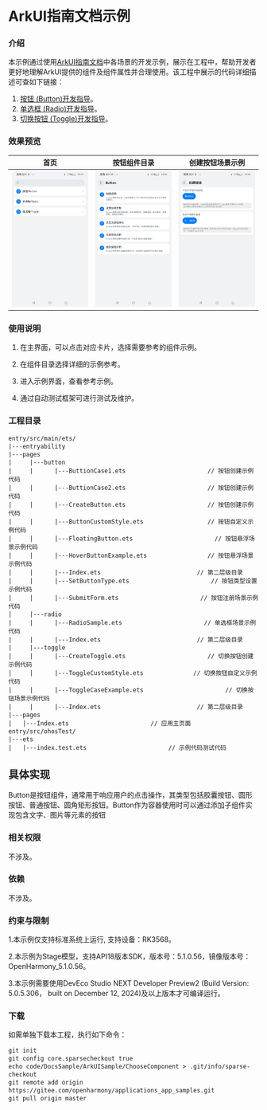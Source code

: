 # ArkUI指南文档示例

### 介绍

本示例通过使用[ArkUI指南文档](https://gitee.com/openharmony/docs/tree/master/zh-cn/application-dev/ui)中各场景的开发示例，展示在工程中，帮助开发者更好地理解ArkUI提供的组件及组件属性并合理使用。该工程中展示的代码详细描述可查如下链接：

1. [按钮 (Button)开发指导](https://gitee.com/openharmony/docs/blob/master/zh-cn/application-dev/ui/arkts-common-components-button.md)。
2. [单选框 (Radio)开发指导](https://gitee.com/openharmony/docs/blob/master/zh-cn/application-dev/ui/arkts-common-components-radio-button.md)。
3. [切换按钮 (Toggle)开发指导](https://gitee.com/openharmony/docs/blob/master/zh-cn/application-dev/ui/arkts-common-components-switch.md)。
### 效果预览

| 首页                                 | 按钮组件目录                             | 创建按钮场景示例                           |
|------------------------------------|------------------------------------|------------------------------------|
| ![](screenshots/device/image1.png) | ![](screenshots/device/image2.png) | ![](screenshots/device/image3.png) |

### 使用说明

1. 在主界面，可以点击对应卡片，选择需要参考的组件示例。

2. 在组件目录选择详细的示例参考。

3. 进入示例界面，查看参考示例。

4. 通过自动测试框架可进行测试及维护。

### 工程目录
```
entry/src/main/ets/
|---entryability
|---pages
|     |---button
|     |      |---ButtionCase1.ets                       // 按钮创建示例代码
|     |      |---ButtionCase2.ets                       // 按钮创建示例代码
|     |      |---CreateButton.ets                       // 按钮创建示例代码
|     |      |---ButtonCustomStyle.ets                  // 按钮自定义示例代码
|     |      |---FloatingButton.ets                       // 按钮悬浮场景示例代码
|     |      |---HoverButtonExample.ets                 // 按钮悬浮场景示例代码
|     |      |---Index.ets                           // 第二层级目录
|     |      |---SetButtonType.ets                       // 按钮类型设置示例代码
|     |      |---SubmitForm.ets                       // 按钮注册场景示例代码
|     |---radio
|     |      |---RadioSample.ets                       // 单选框场景示例代码
|     |      |---Index.ets                           // 第二层级目录
|     |---toggle
|     |      |---CreateToggle.ets                       // 切换按钮创建示例代码
|     |      |---ToggleCustomStyle.ets              // 切换按钮自定义示例代码
|     |      |---ToggleCaseExample.ets                       // 切换按钮场景示例代码
|     |      |---Index.ets                           // 第二层级目录
|---pages
|   |---Index.ets                       // 应用主页面
entry/src/ohosTest/
|---ets
|   |---index.test.ets                       // 示例代码测试代码
```
## 具体实现
Button是按钮组件，通常用于响应用户的点击操作，其类型包括胶囊按钮、圆形按钮、普通按钮、圆角矩形按钮。Button作为容器使用时可以通过添加子组件实现包含文字、图片等元素的按钮

### 相关权限

不涉及。

### 依赖

不涉及。

### 约束与限制

1.本示例仅支持标准系统上运行, 支持设备：RK3568。

2.本示例为Stage模型，支持API18版本SDK，版本号：5.1.0.56，镜像版本号：OpenHarmony_5.1.0.56。

3.本示例需要使用DevEco Studio NEXT Developer Preview2 (Build Version: 5.0.5.306， built on December 12, 2024)及以上版本才可编译运行。

### 下载

如需单独下载本工程，执行如下命令：

````
git init
git config core.sparsecheckout true
echo code/DocsSample/ArkUISample/ChooseComponent > .git/info/sparse-checkout
git remote add origin https://gitee.com/openharmony/applications_app_samples.git
git pull origin master
````